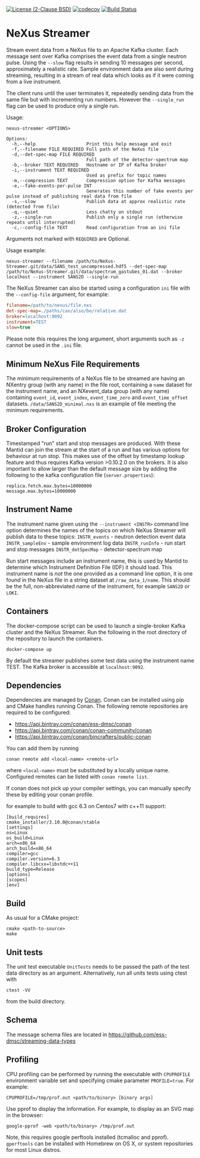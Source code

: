 [![License (2-Clause BSD)](https://img.shields.io/badge/license-BSD%202--Clause-blue.svg)](https://github.com/ess-dmsc/NeXus-Streamer/blob/master/LICENSE) [![codecov](https://codecov.io/gh/ess-dmsc/NeXus-Streamer/branch/master/graph/badge.svg)](https://codecov.io/gh/ess-dmsc/NeXus-Streamer) [![Build Status](https://jenkins.esss.dk/dm/job/ess-dmsc/job/NeXus-Streamer/job/master/badge/icon)](https://jenkins.esss.dk/dm/job/ess-dmsc/job/NeXus-Streamer/job/master/)

# NeXus Streamer
Stream event data from a NeXus file to an Apache Kafka cluster. Each message sent over Kafka comprises the event data from a single neutron pulse. Using the `--slow` flag results in sending 10 messages per second, approximately a realistic rate. Sample environment data are also sent during streaming, resulting in a stream of real data which looks as if it were coming from a live instrument.

The client runs until the user terminates it, repeatedly sending data from the same file but with incrementing run numbers. However the `--single_run` flag can be used to produce only a single run.

Usage:
```
nexus-streamer <OPTIONS>

Options:
  -h,--help                   Print this help message and exit
  -f,--filename FILE REQUIRED Full path of the NeXus file
  -d,--det-spec-map FILE REQUIRED
                              Full path of the detector-spectrum map
  -b,--broker TEXT REQUIRED   Hostname or IP of Kafka broker
  -i,--instrument TEXT REQUIRED
                              Used as prefix for topic names
  -m,--compression TEXT       Compression option for Kafka messages
  -e,--fake-events-per-pulse INT
                              Generates this number of fake events per pulse instead of publishing real data from file
  -s,--slow                   Publish data at approx realistic rate (detected from file)
  -q,--quiet                  Less chatty on stdout
  -z,--single-run             Publish only a single run (otherwise repeats until interrupted)
  -c,--config-file TEXT       Read configuration from an ini file
```
Arguments not marked with `REQUIRED` are Optional. 

Usage example:
```
nexus-streamer --filename /path/to/NeXus-Streamer.git/data/SANS_test_uncompressed.hdf5 --det-spec-map /path/to/NeXus-Streamer.git/data/spectrum_gastubes_01.dat --broker localhost --instrument SANS2D --single-run
```

The NeXus Streamer can also be started using a configuration `ini` file with the `--config-file` argument, for example: 

```ini
filename=/path/to/nexus/file.nxs
det-spec-map=./paths/can/also/be/relative.dat
broker=localhost:9092
instrument=TEST
slow=true
```

Please note this requires the long argument, short arguments such as `-z` cannot be used in the `.ini` file.

## Minimum NeXus File Requirements
The minimum requirements of a NeXus file to be streamed are having an NXentry group (with any name) in the file root, containing a `name` dataset for the instrument name, and an NXevent_data group (with any name) containing `event_id`, `event_index`, `event_time_zero` and `event_time_offset` datasets. 
`/data/SANS2D_minimal.nxs` is an example of file meeting the minimum requirements.

## Broker Configuration
Timestamped "run" start and stop messages are produced. With these Mantid can join the stream at the start of a run and has various options for behaviour at run stop. This makes use of the offset by timestamp lookup feature and thus requires Kafka version >0.10.2.0 on the brokers.
It is also important to allow larger than the default message size by adding the following to the kafka configuration file (`server.properties`):
```
replica.fetch.max.bytes=10000000
message.max.bytes=10000000
```
## Instrument Name

The instrument name given using the `--instrument <INSTR>` command line option determines the names of the topics on which NeXus Streamer will publish data to these topics:
`INSTR_events` - neutron detection event data
`INSTR_sampleEnv` - sample environment log data
`INSTR_runInfo` - run start and stop messages
`INSTR_detSpecMap` - detector-spectrum map

Run start messages include an instrument name, this is used by Mantid to determine which Instrument Definition File (IDF) it should load. This instrument name is _not_ the one provided as a command line option, it is one found in the NeXus file in a string dataset at `/raw_data_1/name`. This should be the full, non-abbreviated name of the instrument, for example `SANS2D` or `LOKI`.

## Containers
The docker-compose script can be used to launch a single-broker Kafka cluster and the NeXus Streamer.
Run the following in the root directory of the repository to launch the containers.

```
docker-compose up
```
By default the streamer publishes some test data using the instrument name TEST. The Kafka broker is accessible at `localhost:9092`.

## Dependencies

Dependencies are managed by [Conan](https://conan.io/). Conan can be installed using pip and CMake handles running Conan.
The following remote repositories are required to be configured:

- https://api.bintray.com/conan/ess-dmsc/conan
- https://api.bintray.com/conan/conan-community/conan
- https://api.bintray.com/conan/bincrafters/public-conan

You can add them by running
```
conan remote add <local-name> <remote-url>
```
where `<local-name>` must be substituted by a locally unique name. Configured
remotes can be listed with `conan remote list`.

If conan does not pick up your compiler settings, you can manually specify these by editing your conan profile.

for example to build with gcc 6.3 on Centos7 with c++11 support: 

```
[build_requires]
cmake_installer/3.10.0@conan/stable
[settings]
os=Linux
os_build=Linux
arch=x86_64
arch_build=x86_64
compiler=gcc
compiler.version=6.3
compiler.libcxx=libstdc++11
build_type=Release
[options]
[scopes]
[env]
```

## Build

As usual for a CMake project:
```
cmake <path-to-source>
make
```

## Unit tests
The unit test executable `UnitTests` needs to be passed the path of the test data directory as an argument.
Alternatively, run all units tests using ctest with
```
ctest -VV
```
from the build directory.

## Schema
The message schema files are located in https://github.com/ess-dmsc/streaming-data-types

## Profiling
CPU profiling can be performed by running the executable with `CPUPROFILE` environment variable set and specifying cmake parameter `PROFILE=true`.
For example:
```
CPUPROFILE=/tmp/prof.out <path/to/binary> [binary args]
```  
Use pprof to display the information. For example, to display as an SVG map in the browser:
```
google-pprof -web <path/to/binary> /tmp/prof.out
```
Note, this requires google perftools installed (tcmalloc and pprof). `gperftools` can be installed with Homebrew on OS X, or system repositories for most Linux distros.
